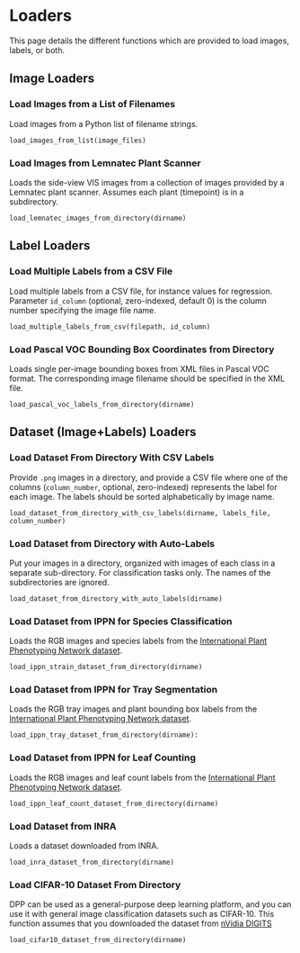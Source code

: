 # Loaders

This page details the different functions which are provided to load images, labels, or both.

## Image Loaders

### Load Images from a List of Filenames

Load images from a Python list of filename strings.

```
load_images_from_list(image_files)
```

### Load Images from Lemnatec Plant Scanner

Loads the side-view VIS images from a collection of images provided by a Lemnatec plant scanner. Assumes each plant (timepoint) is in a subdirectory.

```
load_lemnatec_images_from_directory(dirname)
```

## Label Loaders

### Load Multiple Labels from a CSV File

Load multiple labels from a CSV file, for instance values for regression. Parameter `id_column` (optional, zero-indexed, default 0) is the column number specifying the image file name.

```
load_multiple_labels_from_csv(filepath, id_column)
```

### Load Pascal VOC Bounding Box Coordinates from Directory

Loads single per-image bounding boxes from XML files in Pascal VOC format. The corresponding image filename should be specified in the XML file.

```
load_pascal_voc_labels_from_directory(dirname)
```

## Dataset (Image+Labels) Loaders

### Load Dataset From Directory With CSV Labels

Provide `.png` images in a directory, and provide a CSV file where one of the columns (`column_number`, optional, zero-indexed) represents the label for each image. The labels should be sorted alphabetically by image name.

```
load_dataset_from_directory_with_csv_labels(dirname, labels_file, column_number)
```

### Load Dataset from Directory with Auto-Labels

Put your images in a directory, organized with images of each class in a separate sub-directory. For classification tasks only. The names of the subdirectories are ignored.

```
load_dataset_from_directory_with_auto_labels(dirname)
```

### Load Dataset from IPPN for Species Classification

Loads the RGB images and species labels from the [International Plant Phenotyping Network dataset](http://www.plant-phenotyping.org/).

```
load_ippn_strain_dataset_from_directory(dirname)
```

### Load Dataset from IPPN for Tray Segmentation

Loads the RGB tray images and plant bounding box labels from the [International Plant Phenotyping Network dataset](http://www.plant-phenotyping.org/).

```
load_ippn_tray_dataset_from_directory(dirname):
```

### Load Dataset from IPPN for Leaf Counting

Loads the RGB images and leaf count labels from the [International Plant Phenotyping Network dataset](http://www.plant-phenotyping.org/).

```
load_ippn_leaf_count_dataset_from_directory(dirname)
```

### Load Dataset from INRA

Loads a dataset downloaded from INRA.

```
load_inra_dataset_from_directory(dirname)
```

### Load CIFAR-10 Dataset From Directory

DPP can be used as a general-purpose deep learning platform, and you can use it with general image classification datasets such as CIFAR-10. This function assumes that you downloaded the dataset from [nVidia DIGITS](https://developer.nvidia.com/digits)

```
load_cifar10_dataset_from_directory(dirname)
```